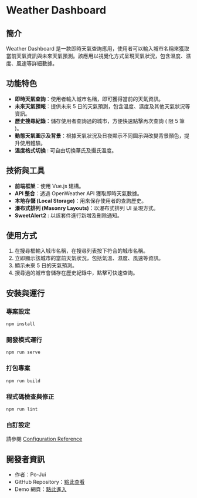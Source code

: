 # Weather Dashboard

## 簡介

Weather Dashboard 是一款即時天氣查詢應用，使用者可以輸入城市名稱來獲取當前天氣資訊與未來天氣預測。該應用以視覺化方式呈現天氣狀況，包含溫度、濕度、風速等詳細數據。

## 功能特色

- **即時天氣查詢**：使用者輸入城市名稱，即可獲得當前的天氣資訊。
- **未來天氣預報**：提供未來 5 日的天氣預測，包含溫度、濕度及其他天氣狀況等資訊。
- **歷史搜尋紀錄**：儲存使用者查詢過的城市，方便快速點擊再次查詢 ( 限 5 筆 )。
- **動態天氣圖示及背景**：根據天氣狀況及日夜顯示不同圖示與改變背景顏色，提升使用體驗。
- **溫度格式切換** : 可自由切換華氏及攝氏溫度。

## 技術與工具

- **前端框架**：使用 Vue.js 建構。
- **API 整合**：透過 OpenWeather API 獲取即時天氣數據。
- **本地存儲 (Local Storage)**：用來保存使用者的查詢歷史。
- **瀑布式排列 (Masonry Layouts)**：以瀑布式排列 UI 呈現方式。
- **SweetAlert2** : 以該套件進行新增及刪除通知。

## 使用方式

1. 在搜尋框輸入城市名稱，在搜尋列表按下符合的城市名稱。
2. 立即顯示該城市的當前天氣狀況，包括氣溫、濕度、風速等資訊。
3. 顯示未來 5 日的天氣預測。
4. 搜尋過的城市會儲存在歷史紀錄中，點擊可快速查詢。

## 安裝與運行

### 專案設定

```
npm install
```

### 開發模式運行

```
npm run serve
```

### 打包專案

```
npm run build
```

### 程式碼檢查與修正

```
npm run lint
```

### 自訂設定

請參閱 [Configuration Reference](https://cli.vuejs.org/config/)

## 開發者資訊

- 作者：Po-Jui
- GitHub Repository：[點此查看](https://github.com/po-jui/weather-dashboard)
- Demo 網頁：[點此進入](https://po-jui.github.io/weather-dashboard/#/)
